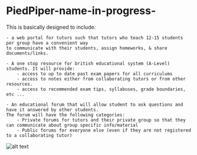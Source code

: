 # PiedPiper-name-in-progress-

This is basically designed to include:

	- a web portal for tutors such that tutors who teach 12-15 students per group have a convenient way 
	to communicate with their students, assign homeworks, & share documents/links.

	- A one stop resource for british educational system (A-Level) students. It will provide:
		- access to up to date past exam papers for all curriculums
		- access to notes either from collaborating tutors or from other resources.
		- access to recommended exam tips, syllabuses, grade boundaries, etc ...

	- An educational forum that will allow student to ask questions and have it answered by other students. 
	The forum will have the following categories:
		- Private forums for tutors and their private group so that they can communicate about group specific info/material
		- Public forums for everyone else (even if they are not registered to a collaborating tutor)

![alt text](https://raw.githubusercontent.com/adesouky/PiedPiper-name-in-progress-/master/public/images/SS.png)
